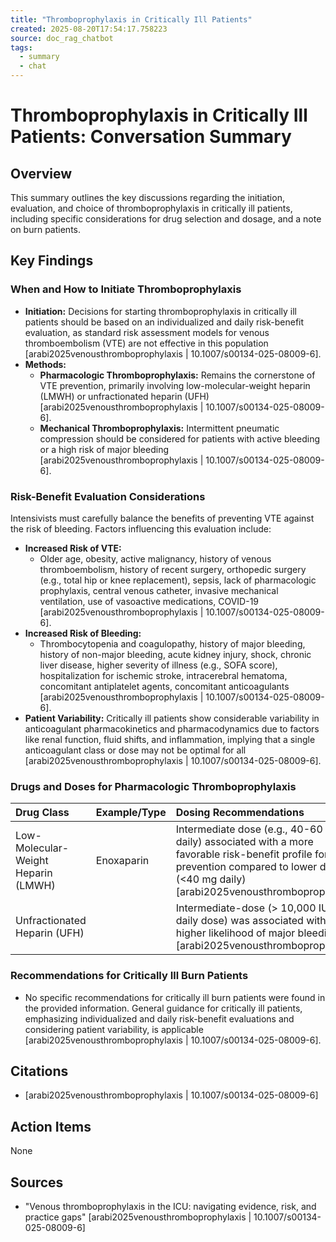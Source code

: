 ```yaml
---
title: "Thromboprophylaxis in Critically Ill Patients"
created: 2025-08-20T17:54:17.758223
source: doc_rag_chatbot
tags:
  - summary
  - chat
---
```


# Thromboprophylaxis in Critically Ill Patients: Conversation Summary

## Overview
This summary outlines the key discussions regarding the initiation, evaluation, and choice of thromboprophylaxis in critically ill patients, including specific considerations for drug selection and dosage, and a note on burn patients.

## Key Findings

### When and How to Initiate Thromboprophylaxis
*   **Initiation:** Decisions for starting thromboprophylaxis in critically ill patients should be based on an individualized and daily risk-benefit evaluation, as standard risk assessment models for venous thromboembolism (VTE) are not effective in this population [arabi2025venousthromboprophylaxis | 10.1007/s00134-025-08009-6].
*   **Methods:**
    *   **Pharmacologic Thromboprophylaxis:** Remains the cornerstone of VTE prevention, primarily involving low-molecular-weight heparin (LMWH) or unfractionated heparin (UFH) [arabi2025venousthromboprophylaxis | 10.1007/s00134-025-08009-6].
    *   **Mechanical Thromboprophylaxis:** Intermittent pneumatic compression should be considered for patients with active bleeding or a high risk of major bleeding [arabi2025venousthromboprophylaxis | 10.1007/s00134-025-08009-6].

### Risk-Benefit Evaluation Considerations
Intensivists must carefully balance the benefits of preventing VTE against the risk of bleeding. Factors influencing this evaluation include:
*   **Increased Risk of VTE:**
    *   Older age, obesity, active malignancy, history of venous thromboembolism, history of recent surgery, orthopedic surgery (e.g., total hip or knee replacement), sepsis, lack of pharmacologic prophylaxis, central venous catheter, invasive mechanical ventilation, use of vasoactive medications, COVID-19 [arabi2025venousthromboprophylaxis | 10.1007/s00134-025-08009-6].
*   **Increased Risk of Bleeding:**
    *   Thrombocytopenia and coagulopathy, history of major bleeding, history of non-major bleeding, acute kidney injury, shock, chronic liver disease, higher severity of illness (e.g., SOFA score), hospitalization for ischemic stroke, intracerebral hematoma, concomitant antiplatelet agents, concomitant anticoagulants [arabi2025venousthromboprophylaxis | 10.1007/s00134-025-08009-6].
*   **Patient Variability:** Critically ill patients show considerable variability in anticoagulant pharmacokinetics and pharmacodynamics due to factors like renal function, fluid shifts, and inflammation, implying that a single anticoagulant class or dose may not be optimal for all [arabi2025venousthromboprophylaxis | 10.1007/s00134-025-08009-6].

### Drugs and Doses for Pharmacologic Thromboprophylaxis
| Drug Class | Example/Type | Dosing Recommendations | Considerations |
|:-----------|:-------------|:-----------------------|:---------------|
| Low-Molecular-Weight Heparin (LMWH) | Enoxaparin | Intermediate dose (e.g., 40-60 mg daily) associated with a more favorable risk-benefit profile for VTE prevention compared to lower doses (<40 mg daily) [arabi2025venousthromboprophylaxis | 10.1007/s00134-025-08009-6]. | Cornerstone of VTE prevention; high certainty in reducing deep vein thrombosis (DVT) [arabi2025venousthromboprophylaxis | 10.1007/s00134-025-08009-6]. |
| Unfractionated Heparin (UFH) | | Intermediate-dose (> 10,000 IU total daily dose) was associated with a higher likelihood of major bleeding [arabi2025venousthromboprophylaxis | 10.1007/s00134-025-08009-6]. | May reduce DVT, but with lower certainty compared to LMWH [arabi2025venousthromboprophylaxis | 10.1007/s00134-025-08009-6]. |

### Recommendations for Critically Ill Burn Patients
*   No specific recommendations for critically ill burn patients were found in the provided information. General guidance for critically ill patients, emphasizing individualized and daily risk-benefit evaluations and considering patient variability, is applicable [arabi2025venousthromboprophylaxis | 10.1007/s00134-025-08009-6].

## Citations
*   [arabi2025venousthromboprophylaxis | 10.1007/s00134-025-08009-6]

## Action Items
None

## Sources
*   "Venous thromboprophylaxis in the ICU: navigating evidence, risk, and practice gaps" [arabi2025venousthromboprophylaxis | 10.1007/s00134-025-08009-6]
